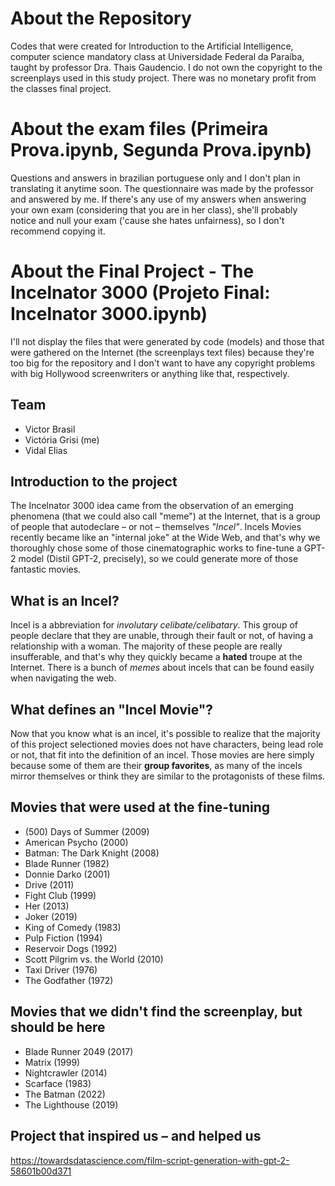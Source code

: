 # About the Repository
Codes that were created for Introduction to the Artificial Intelligence, computer science mandatory class at Universidade Federal da Paraíba, taught by professor Dra. Thais Gaudencio. 
I do not own the copyright to the screenplays used in this study project. 
There was no monetary profit from the classes final project.

# About the exam files (Primeira Prova.ipynb, Segunda Prova.ipynb)
Questions and answers in brazilian portuguese only and I don't plan in translating it anytime soon. The questionnaire was made by the professor and answered by me.
If there's any use of my answers when answering your own exam (considering that you are in her class), she'll probably notice and null your exam ('cause she hates unfairness), so I don't recommend copying it.

# About the Final Project - The Incelnator 3000 (Projeto Final: Incelnator 3000.ipynb)
I'll not display the files that were generated by code (models) and those that were gathered on the Internet (the screenplays text files) because they're too big for the repository and I don't want to have any copyright problems with big Hollywood screenwriters or anything like that, respectively.

## Team
*   Victor Brasil
*   Victória Grisi (me)
*   Vidal Elias

## Introduction to the project
The Incelnator 3000 idea came from the observation of an emerging phenomena (that we could also call "meme") at the Internet, that is a group of people that autodeclare – or not – themselves *"Incel"*.
Incels Movies recently became like an "internal joke" at the Wide Web, and that's why we thoroughly chose some of those cinematographic works to fine-tune a GPT-2 model (Distil GPT-2, precisely), so we could generate more of those fantastic movies.

## What is an Incel?
Incel is a abbreviation for *involutary celibate/celibatary*. This group of people declare that they are unable, through their fault or not, of having a relationship with a woman.
The majority of these people are really insufferable, and that's why they quickly became a **hated** troupe at the Internet. There is a bunch of *memes* about incels that can be found easily when navigating the web.

## What defines an "Incel Movie"?
Now that you know what is an incel, it's possible to realize that the majority of this project selectioned movies does not have characters, being lead role or not, that fit into the definition of an incel.
Those movies are here simply because some of them are their **group favorites**, as many of the incels mirror themselves or think they are similar to the protagonists of these films.

## Movies that were used at the fine-tuning
*   (500) Days of Summer (2009)
*   American Psycho (2000)
*   Batman: The Dark Knight (2008)
*   Blade Runner (1982)
*   Donnie Darko (2001)
*   Drive (2011)
*   Fight Club (1999)
*   Her (2013)
*   Joker (2019)
*   King of Comedy (1983)
*   Pulp Fiction (1994)
*   Reservoir Dogs (1992)
*   Scott Pilgrim vs. the World (2010)
*   Taxi Driver (1976)
*   The Godfather (1972)

## Movies that we didn't find the screenplay, but should be here
*   Blade Runner 2049 (2017)
*   Matrix (1999)
*   Nightcrawler (2014)
*   Scarface (1983)
*   The Batman (2022)
*   The Lighthouse (2019)

## Project that inspired us – and helped us
https://towardsdatascience.com/film-script-generation-with-gpt-2-58601b00d371
